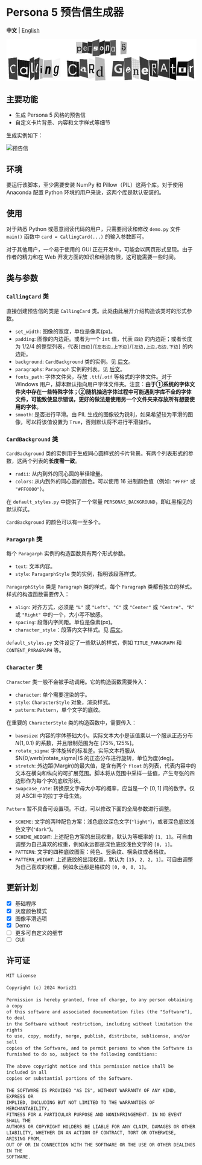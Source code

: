 # Persona 5 预告信生成器

**中文** | [English](README.md)

![标题](image/title.png)

## 主要功能

- 生成 Persona 5 风格的预告信
- 自定义卡片背景、内容和文字样式等细节

生成实例如下：

![预告信](iamge/persona5_card.png)

## 环境

要运行该脚本，至少需要安装 NumPy 和 Pillow（PIL）这两个库。对于使用 Anaconda 配置 Python 环境的用户来说，这两个库是默认安装的。

## 使用

对于熟悉 Python 或愿意阅读代码的用户，只需要阅读和修改 `demo.py` 文件 `main()` 函数中 `card = CallingCard(...)` 的输入参数即可。

对于其他用户，一个易于使用的 GUI 正在开发中，可能会以网页形式呈现。由于作者的精力和在 Web 开发方面的知识和经验有限，这可能需要一些时间。

## 类与参数

### `CallingCard` 类

直接创建预告信的类是 `CallingCard` 类。此处由此展开介绍构造该类时的形式参数。

- `set_width`: 图像的宽度，单位是像素(px)。
- `padding`: 图像的内边距。或者为一个 `int` 值，代表 `四边` 的内边距；或者长度为 1/2/4 的整型列表，代表`[四边]`/`[左右边,上下边]`/`[左边,上边,右边,下边]` 的内边距。
- `background`: `CardBackground` 类的实例。见 [后文](#cardbackground-类)。
- `paragraphs`: `Paragraph` 实例的列表。见 [后文](#paragarph-类)。
- `fonts_path`: 字体文件夹，存放 `.ttf`/`.otf` 等格式的字体文件。对于 Windows 用户，脚本默认指向用户字体文件夹。注意：**由于①系统的字体文件夹中存在一些特殊字体；②随机抽选字体过程中可能遇到字库不全的字体文件，可能致使显示错误，更好的做法是使用另一个文件夹来存放所有想要使用的字体**。
- `smooth`: 是否进行平滑。由 PIL 生成的图像较为锐利，如果希望较为平滑的图像，可以将该值设置为 `True`，否则默认将不进行平滑操作。

### `CardBackground` 类

`CardBackground` 类的实例用于生成同心圆样式的卡片背景。有两个列表形式的参数，这两个列表的**长度需一致**。

- `radii`: 从内到外的同心圆的半径增量。
- `colors`: 从内到外的同心圆的颜色。可以使用 16 进制颜色值（例如: `"#FFF"` 或 `"#FF0000"`）。

在 `default_styles.py` 中提供了一个常量 `PERSONA5_BACKGROUND`，即红黑相见的默认样式。

`CardBackground` 的颜色可以有一至多个。

### `Paragarph` 类

每个 `Paragarph` 实例的构造函数具有两个形式参数。

- `text`: 文本内容。
- `style`: `ParagarphStyle` 类的实例，指明该段落样式。

`ParagarphStyle` 类是 `Paragraph` 类的样式，每个 `Paragraph` 类都有独立的样式。样式的构造函数需要传入：

- `align`: 对齐方式，必须是 `"L"` 或 `"Left"`、`"C"` 或 `"Center"` 或 `"Centre"`、`"R"` 或 `"Right"` 中的一个，大小写不敏感。
- `spacing`: 段落内字间距。单位是像素(px)。
- `character_style`：段落内文字样式。见 [后文](#character-类)。

`default_styles.py` 文件设定了一些默认的样式，例如 `TITLE_PARAGRAPH` 和 `CONTENT_PARAGRAPH` 等。

### `Character` 类

`Character` 类一般不会被手动调用。它的构造函数需要传入：

- `character`: 单个需要渲染的字。
- `style`: `CharacterStyle` 对象，渲染样式。
- `pattern`: `Pattern`，单个文字的底纹。

在重要的 `CharacterStyle` 类的构造函数中，需要传入：

- `basesize`: 内容的字体基础大小。实际文本大小是该值乘以一个服从正态分布 $N(1,0.1)$ 的系数，并且限制范围为在 $[75\%, 125\%]$。
- `rotate_sigma`: 字体旋转的标准差。实际文本将服从 $N(0,\verb|rotate_sigma|)$ 的正态分布进行旋转，单位为度(deg)。
- `stretch`: 外边距(Margin)的最大值，是含有两个 `float` 的列表，代表内容中的文本在横向和纵向的可扩展范围。脚本将从范围中采样一些值，产生夸张的四边形作为每个字的底纹形状。
- `swapcase_rate`: 转换原文字母大小写的概率，应当是一个 $[0,1]$ 间的数字。仅对 ASCII 中的拉丁字母生效。

`Pattern` 暂不具备可设置项。不过，可以修改下面的全局参数进行调整。

- `SCHEME`: 文字的两种配色方案：浅色底纹深色文字(`"light"`)，或者深色底纹浅色文字(`"dark"`)。
- `SCHEME_WEIGHT`: 上述配色方案的出现权重，默认为等概率的 `[1, 1]`。可自由调整为自己喜欢的权重，例如永远都是深色底纹浅色文字的 `[0, 1]`。
- `PATTERN`: 文字的四种底纹图案：纯色、竖条纹、横条纹或者格纹。
- `PATTERN_WEIGHT`: 上述底纹的出现权重，默认为 `[15, 2, 2, 1]`。可自由调整为自己喜欢的权重，例如永远都是格纹的 `[0, 0, 0, 1]`。

## 更新计划

- [x] 基础程序
- [x] 灰度颜色模式
- [x] 图像平滑选项
- [x] Demo
- [ ] 更多可自定义的细节
- [ ] GUI

## 许可证

```text
MIT License

Copyright (c) 2024 Horiz21

Permission is hereby granted, free of charge, to any person obtaining a copy
of this software and associated documentation files (the "Software"), to deal
in the Software without restriction, including without limitation the rights
to use, copy, modify, merge, publish, distribute, sublicense, and/or sell
copies of the Software, and to permit persons to whom the Software is
furnished to do so, subject to the following conditions:

The above copyright notice and this permission notice shall be included in all
copies or substantial portions of the Software.

THE SOFTWARE IS PROVIDED "AS IS", WITHOUT WARRANTY OF ANY KIND, EXPRESS OR
IMPLIED, INCLUDING BUT NOT LIMITED TO THE WARRANTIES OF MERCHANTABILITY,
FITNESS FOR A PARTICULAR PURPOSE AND NONINFRINGEMENT. IN NO EVENT SHALL THE
AUTHORS OR COPYRIGHT HOLDERS BE LIABLE FOR ANY CLAIM, DAMAGES OR OTHER
LIABILITY, WHETHER IN AN ACTION OF CONTRACT, TORT OR OTHERWISE, ARISING FROM,
OUT OF OR IN CONNECTION WITH THE SOFTWARE OR THE USE OR OTHER DEALINGS IN THE
SOFTWARE.
```
